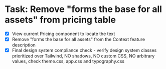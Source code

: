# Task: Remove "forms the base for all assets" from pricing table

- [x] View current Pricing component to locate the text
- [x] Remove "forms the base for all assets" from the Context feature description
- [x] Final design system compliance check - verify design system classes prioritized over Tailwind, NO shadows, NO custom CSS, NO arbitrary values, check theme.css, app.css and typography.css